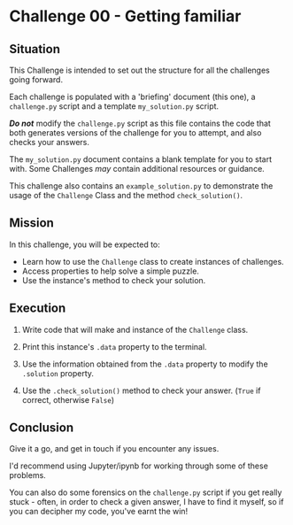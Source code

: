 # Challenge 00 - Getting familiar

## Situation

This Challenge is intended to set out the structure for all the challenges going forward.

Each challenge is populated with a 'briefing' document (this one), a `challenge.py` script and a template `my_solution.py` script.

***Do not*** modify the `challenge.py` script as this file contains the code that both generates versions of the challenge for you to attempt, and also checks your answers.

The `my_solution.py` document contains a blank template for you to start with. Some Challenges *may* contain additional resources or guidance.

This challenge also contains an `example_solution.py` to demonstrate the usage of the `Challenge` Class and the method `check_solution()`.

## Mission

In this challenge, you will be expected to:

- Learn how to use the `Challenge` class to create instances of challenges.
- Access properties to help solve a simple puzzle.
- Use the instance's method to check your solution.

## Execution

1. Write code that will make and instance of the `Challenge` class.

2. Print this instance's `.data` property to the terminal.

3. Use the information obtained from the `.data` property to modify the `.solution` property.

4. Use the `.check_solution()` method to check your answer. (`True` if correct, otherwise `False`)

## Conclusion

Give it a go, and get in touch if you encounter any issues.

I'd recommend using Jupyter/ipynb for working through some of these problems.

You can also do some forensics on the `challenge.py` script if you get really stuck - often, in order to check a given answer, I have to find it myself, so if you can decipher my code, you've earnt the win!
